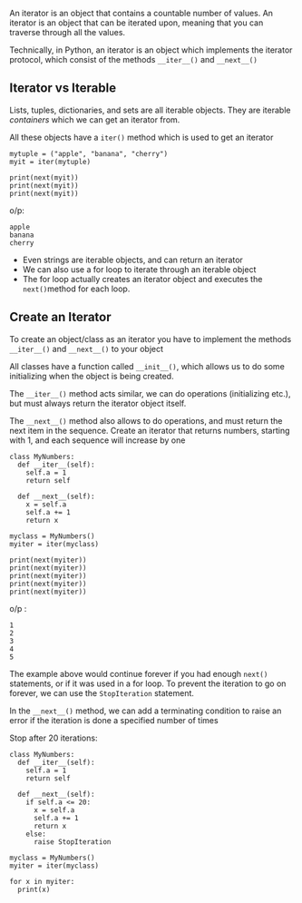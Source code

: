 An iterator is an object that contains a countable number of values.
An iterator is an object that can be iterated upon, meaning that you can traverse through all the values.

Technically, in Python, an iterator is an object which implements the iterator protocol, which consist of the methods `__iter__()` and `__next__()`

## Iterator vs Iterable

Lists, tuples, dictionaries, and sets are all iterable objects. They are iterable *containers* which we can get an iterator from.

All these objects have a `iter()` method which is used to get an iterator

```
mytuple = ("apple", "banana", "cherry")
myit = iter(mytuple)

print(next(myit))
print(next(myit))
print(next(myit))
```
o/p:
```
apple
banana
cherry
```
- Even strings are iterable objects, and can return an iterator
- We can also use a for loop to iterate through an iterable object
- The for loop actually creates an iterator object and executes the `next()`method for each loop.

## Create an Iterator
To create an object/class as an iterator you have to implement the methods `__iter__()` and `__next__()` to your object

All classes have a function called `__init__()`, which allows us to do some initializing when the object is being created.

The `__iter__()` method acts similar, we can do operations (initializing etc.), but must always return the iterator object itself.

The `__next__()` method also allows to do operations, and must return the next item in the sequence.
Create an iterator that returns numbers, starting with 1, and each sequence will increase by one

```
class MyNumbers:
  def __iter__(self):
    self.a = 1
    return self

  def __next__(self):
    x = self.a
    self.a += 1
    return x

myclass = MyNumbers()
myiter = iter(myclass)

print(next(myiter))
print(next(myiter))
print(next(myiter))
print(next(myiter))
print(next(myiter))
```
o/p :
```
1
2
3
4
5
```

The example above would continue forever if you had enough `next()` statements, or if it was used in a for loop.
To prevent the iteration to go on forever, we can use the `StopIteration` statement.

In the `__next__()` method, we can add a terminating condition to raise an error if the iteration is done a specified number of times

Stop after 20 iterations:
```
class MyNumbers:
  def __iter__(self):
    self.a = 1
    return self

  def __next__(self):
    if self.a <= 20:
      x = self.a
      self.a += 1
      return x
    else:
      raise StopIteration

myclass = MyNumbers()
myiter = iter(myclass)

for x in myiter:
  print(x)
```










